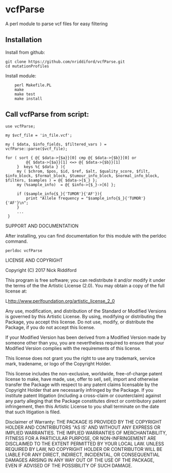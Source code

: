 # vcfParse

A perl module to parse vcf files for easy filtering

## Installation

Install from github:

```
git clone https://github.com/nriddiford/vcfParse.git
cd mutationProfiles
```

Install module:

```
	perl Makefile.PL
	make
	make test
	make install
```

## Call vcfParse from script:

```{perl}
use vcfParse;

my $vcf_file = 'in_file.vcf';

my ( $data, $info_fields, $filtered_vars ) = vcfParse::parse($vcf_file);

for ( sort { @{ $data->{$a}}[0] cmp @{ $data->{$b}}[0] or
		 @{ $data->{$a}}[1] <=> @{ $data->{$b}}[1]
	 }  keys %{ $data } ){
	 my ( $chrom, $pos, $id, $ref, $alt, $quality_score, $filt, $info_block, $format_block, $tumour_info_block, $normal_info_block, $filters, $samples ) = @{ $data->{$_} };
	 my (%sample_info)  = @{ $info->{$_}->[6] };

	 if ($sample_info{$_}{'TUMOR'}{'AF'}){
		 print "Allele frequency = "$sample_info{$_}{'TUMOR'}{'AF'}\n";
	 }
	 ...
 }
```


SUPPORT AND DOCUMENTATION

After installing, you can find documentation for this module with the
perldoc command.

    perldoc vcfParse


LICENSE AND COPYRIGHT

Copyright (C) 2017 Nick Riddiford

This program is free software; you can redistribute it and/or modify it
under the terms of the the Artistic License (2.0). You may obtain a
copy of the full license at:

L<http://www.perlfoundation.org/artistic_license_2_0>

Any use, modification, and distribution of the Standard or Modified
Versions is governed by this Artistic License. By using, modifying or
distributing the Package, you accept this license. Do not use, modify,
or distribute the Package, if you do not accept this license.

If your Modified Version has been derived from a Modified Version made
by someone other than you, you are nevertheless required to ensure that
your Modified Version complies with the requirements of this license.

This license does not grant you the right to use any trademark, service
mark, tradename, or logo of the Copyright Holder.

This license includes the non-exclusive, worldwide, free-of-charge
patent license to make, have made, use, offer to sell, sell, import and
otherwise transfer the Package with respect to any patent claims
licensable by the Copyright Holder that are necessarily infringed by the
Package. If you institute patent litigation (including a cross-claim or
counterclaim) against any party alleging that the Package constitutes
direct or contributory patent infringement, then this Artistic License
to you shall terminate on the date that such litigation is filed.

Disclaimer of Warranty: THE PACKAGE IS PROVIDED BY THE COPYRIGHT HOLDER
AND CONTRIBUTORS "AS IS' AND WITHOUT ANY EXPRESS OR IMPLIED WARRANTIES.
THE IMPLIED WARRANTIES OF MERCHANTABILITY, FITNESS FOR A PARTICULAR
PURPOSE, OR NON-INFRINGEMENT ARE DISCLAIMED TO THE EXTENT PERMITTED BY
YOUR LOCAL LAW. UNLESS REQUIRED BY LAW, NO COPYRIGHT HOLDER OR
CONTRIBUTOR WILL BE LIABLE FOR ANY DIRECT, INDIRECT, INCIDENTAL, OR
CONSEQUENTIAL DAMAGES ARISING IN ANY WAY OUT OF THE USE OF THE PACKAGE,
EVEN IF ADVISED OF THE POSSIBILITY OF SUCH DAMAGE.
